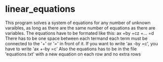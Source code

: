 # linear_equations

This program solves a system of equations for any number of unknown varaibles,
 as long as there are the same number of equations as there are variables.
The equations have to be formated like this: ax +by +cz +... =d
There has to be one space between each termand each term must be connected to the '+' or '=' in front of it.
If you want to write 'ax -by =c', you have to write 'ax +-by =c'
Also the equations has to be in the file 'equations.txt' with a new equation on each row and no extra rows

